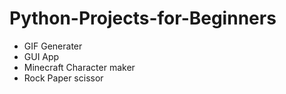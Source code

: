 # Python-Projects-for-Beginners

- GIF Generater
- GUI App
- Minecraft Character maker
- Rock Paper scissor

